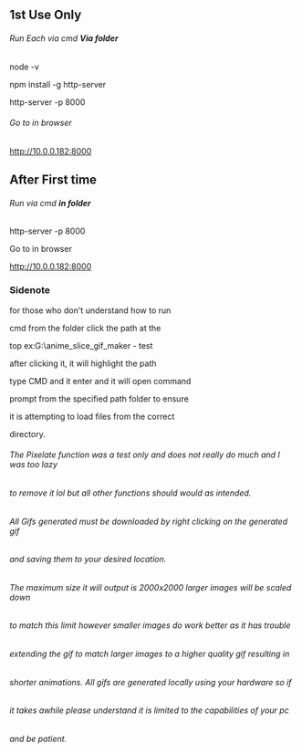 ## **1st Use Only**



###### Run Each via cmd ***Via folder***



node -v



npm install -g http-server



http-server -p 8000



###### Go to in browser

http://10.0.0.182:8000





## **After First time**



###### Run via cmd ***in folder***



http-server -p 8000



Go to in browser

http://10.0.0.182:8000





### Sidenote

for those who don't understand how to run

cmd from the folder click the path at the 

top ex:G:\\anime\_slice\_gif\_maker - test

after clicking it, it will highlight the path 

type CMD and it enter and it will open command

prompt from the specified path folder to ensure

it is attempting to load files from the correct

directory.



###### The Pixelate function was a test only and does not really do much and I was too lazy

###### to remove it lol but all other functions should would as intended.

###### 

###### All Gifs generated must be downloaded by right clicking on the generated gif 

###### and saving them to your desired location.

###### 

###### The maximum size it will output is 2000x2000 larger images will be scaled down 

###### to match this limit however smaller images do work better as it has trouble 

###### extending the gif to match larger images to a higher quality gif resulting in 

###### shorter animations. All gifs are generated locally using your hardware so if

###### it takes awhile please understand it is limited to the capabilities of your pc 

###### and be patient.









